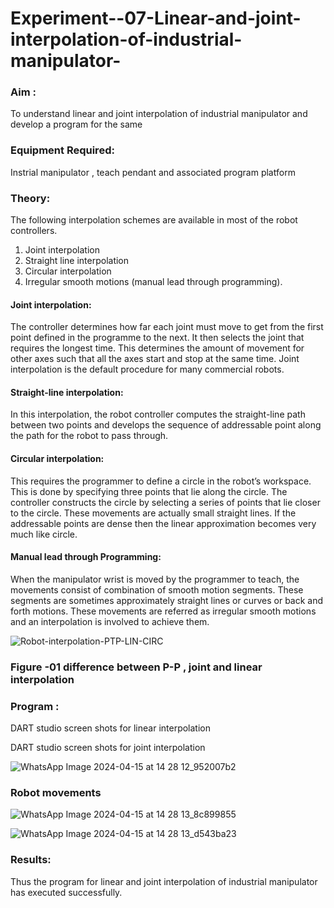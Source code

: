 # Experiment--07-Linear-and-joint-interpolation-of-industrial-manipulator-

### Aim :
To understand linear and joint interpolation of industrial manipulator and develop a program for the same 
      
### Equipment Required: 
Instrial manipulator , teach pendant and associated program platform 
      
### Theory:
The following interpolation schemes are available in most of the robot controllers.
1. Joint interpolation
2. Straight line interpolation
3. Circular interpolation
4. Irregular smooth motions (manual lead through programming).
#### Joint interpolation: 
The controller determines how far each joint must move to get from the first point defined in the programme to the next. It then selects the joint that
requires the longest time. This determines the amount of movement for other axes such that all the axes start and stop at the same time. Joint interpolation is the default procedure for many commercial robots.

#### Straight-line interpolation: 
In this interpolation, the robot controller computes the straight-line path between two points and develops the sequence of addressable point along the path for the robot to pass through.

#### Circular interpolation: 
This requires the programmer to define a circle in the
robot’s workspace. This is done by specifying three points that lie along the circle. The controller constructs the circle by selecting a series of points that lie closer to the circle. These movements are actually small straight lines. If the addressable points are dense then the linear approximation becomes very much like circle.


#### Manual lead through Programming: 
When the manipulator wrist is moved by the programmer to teach, the movements consist of combination of smooth motion segments. These segments are sometimes approximately straight lines or curves or back and forth motions. These movements are referred as irregular smooth motions and an interpolation is involved to achieve them.




![Robot-interpolation-PTP-LIN-CIRC](https://user-images.githubusercontent.com/36288975/201615171-d0886aaa-8220-4b0c-8a1d-3d8a5c69c76a.png)

### Figure -01 difference between P-P , joint and linear interpolation 


### Program : 
DART studio screen shots for linear interpolation 









DART studio screen shots for joint interpolation 

![WhatsApp Image 2024-04-15 at 14 28 12_952007b2](https://github.com/EzhilsreeJ/Experiment--07-Linear-and-joint-interpolation-of-industrial-manipulator-/assets/144870412/7c9debec-956b-49ee-a4f4-701db147473d)







### Robot movements 


![WhatsApp Image 2024-04-15 at 14 28 13_8c899855](https://github.com/EzhilsreeJ/Experiment--07-Linear-and-joint-interpolation-of-industrial-manipulator-/assets/144870412/45c182ff-b2a9-4a87-bc8f-896248196740)




![WhatsApp Image 2024-04-15 at 14 28 13_d543ba23](https://github.com/EzhilsreeJ/Experiment--07-Linear-and-joint-interpolation-of-industrial-manipulator-/assets/144870412/4029a276-5add-4b64-a9b0-dc659fa20d03)









### Results:  

Thus the program for linear and joint interpolation of industrial manipulator has executed successfully.
